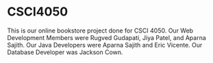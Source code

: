 # CSCI4050
This is our online bookstore project done for CSCI 4050.
Our Web Development Members were Rugved Gudapati, Jiya Patel, and Aparna Sajith. 
Our Java Developers were Aparna Sajith and Eric Vicente.
Our Database Developer was Jackson Cown. 

